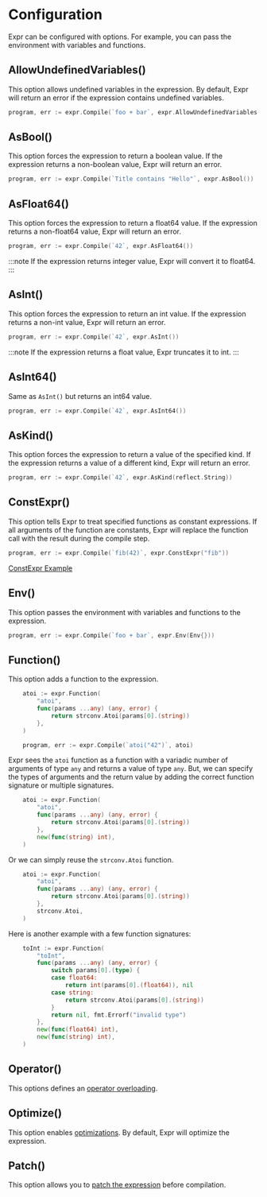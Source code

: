 # Configuration

Expr can be configured with options. For example, you can pass the environment with variables and functions.

## AllowUndefinedVariables()

This option allows undefined variables in the expression. By default, Expr will return an error 
if the expression contains undefined variables.

```go
program, err := expr.Compile(`foo + bar`, expr.AllowUndefinedVariables())
```

## AsBool()

This option forces the expression to return a boolean value. If the expression returns a non-boolean value,
Expr will return an error.

```go
program, err := expr.Compile(`Title contains "Hello"`, expr.AsBool())
```

## AsFloat64()

This option forces the expression to return a float64 value. If the expression returns a non-float64 value,
Expr will return an error.

```go
program, err := expr.Compile(`42`, expr.AsFloat64())
```

:::note
If the expression returns integer value, Expr will convert it to float64.
:::

## AsInt()

This option forces the expression to return an int value. If the expression returns a non-int value,
Expr will return an error.

```go
program, err := expr.Compile(`42`, expr.AsInt())
```

:::note
If the expression returns a float value, Expr truncates it to int.
:::

## AsInt64()

Same as `AsInt()` but returns an int64 value.

```go
program, err := expr.Compile(`42`, expr.AsInt64())
```

## AsKind()

This option forces the expression to return a value of the specified kind. 
If the expression returns a value of a different kind, Expr will return an error.

```go
program, err := expr.Compile(`42`, expr.AsKind(reflect.String))
```

## ConstExpr()

This option tells Expr to treat specified functions as constant expressions. 
If all arguments of the function are constants, Expr will replace the function call with the result 
during the compile step.

```go
program, err := expr.Compile(`fib(42)`, expr.ConstExpr("fib"))
```

[ConstExpr Example](https://pkg.go.dev/github.com/oarkflow/expr?tab=doc#ConstExpr)

## Env()

This option passes the environment with variables and functions to the expression.

```go
program, err := expr.Compile(`foo + bar`, expr.Env(Env{}))
```

## Function()

This option adds a function to the expression.

```go
	atoi := expr.Function(
		"atoi",
		func(params ...any) (any, error) {
			return strconv.Atoi(params[0].(string))
		},
	)

	program, err := expr.Compile(`atoi("42")`, atoi)
```

Expr sees the `atoi` function as a function with a variadic number of arguments of type `any` and returns a value of type `any`. But, we can specify the types of arguments and the return value by adding the correct function
signature or multiple signatures.

```go
	atoi := expr.Function(
		"atoi",
		func(params ...any) (any, error) {
			return strconv.Atoi(params[0].(string))
		},
		new(func(string) int),
	)
```

Or we can simply reuse the `strconv.Atoi` function.

```go
	atoi := expr.Function(
		"atoi",
		func(params ...any) (any, error) {
			return strconv.Atoi(params[0].(string))
		},
		strconv.Atoi,
	)
```

Here is another example with a few function signatures:

```go
	toInt := expr.Function(
		"toInt",
		func(params ...any) (any, error) {
			switch params[0].(type) {
			case float64:
				return int(params[0].(float64)), nil
			case string:
				return strconv.Atoi(params[0].(string))
			}
			return nil, fmt.Errorf("invalid type")
		},
		new(func(float64) int),
		new(func(string) int),
	)
```


## Operator()

This options defines an [operator overloading](operator-overloading).

## Optimize()

This option enables [optimizations](internals.md). By default, Expr will optimize the expression.

## Patch()

This option allows you to [patch the expression](visitor-and-patch) before compilation.
